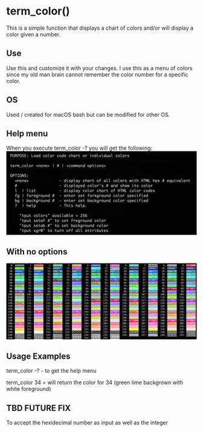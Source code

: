 # term_color()
This is a simple function that displays a chart of colors and/or will display a color given a number.

## Use
Use this and customize it with your changes. I use this as a menu of colors since my old man brain cannot remember the color number for a specific color.

## OS
Used / created for macOS bash but can be modified for other OS.

## Help menu
When you execute term_color -? you will get the following:
![Help menu](https://github.com/al-jimenez/term_color/blob/master/term_color_help.png)

## With no options
![without options](https://github.com/al-jimenez/term_color/blob/master/term_colors.png)

## Usage Examples

 term_color -?  -  to get the help menu

 term_color 34 = will return the color for 34 (green lime backgrown with white foreground)

## TBD FUTURE FIX
  To accept the hexidecimal number as input as well as the integer
